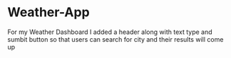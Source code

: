 # Weather-App
For my Weather Dashboard I added a header along with text type and sumbit button so that users can search for city and their results will come up